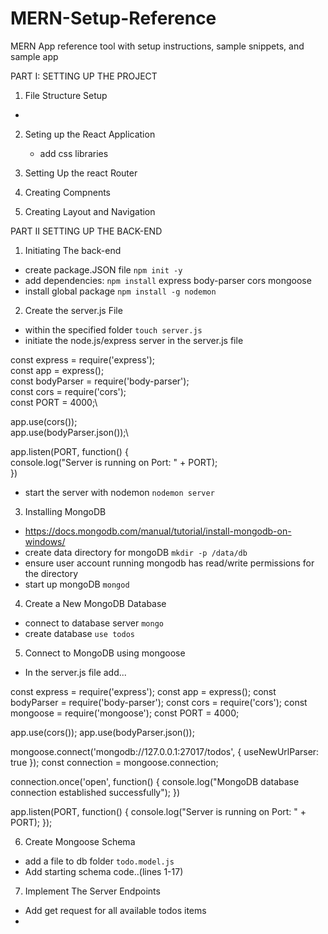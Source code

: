 # MERN-Setup-Reference
MERN App reference tool with setup instructions, sample snippets, and sample app

PART I: SETTING UP THE PROJECT
1. File Structure Setup
  - 
2. Seting up the React Application
    - add css libraries

3. Setting Up the react Router
4. Creating Compnents
5. Creating Layout and Navigation


PART II SETTING UP THE BACK-END

1. Initiating The back-end
  - create package.JSON file ```npm init -y```
  - add dependencies: ```npm install``` express body-parser cors mongoose
  - install global package ```npm install -g nodemon```

2. Create the server.js File
  - within the specified folder ```touch server.js```
  - initiate the node.js/express server in the server.js file

const express = require('express');\
const app = express();\
const bodyParser = require('body-parser');\
const cors = require('cors');\
const PORT = 4000;\

app.use(cors());\
app.use(bodyParser.json());\

app.listen(PORT, function() {\
console.log("Server is running on Port: " + PORT);\
})

  - start the server with nodemon ```nodemon server```

3. Installing MongoDB
  - https://docs.mongodb.com/manual/tutorial/install-mongodb-on-windows/
  - create data directory for mongoDB ```mkdir -p /data/db```
  - ensure user account running mongodb has read/write permissions for the directory
  - start up mongoDB ```mongod```

4. Create a New MongoDB Database
  - connect to database server ```mongo```
  - create database ```use todos```

5. Connect to MongoDB using mongoose
  - In the server.js file add... 

const express = require('express');
const app = express();
const bodyParser = require('body-parser');
const cors = require('cors');
const mongoose = require('mongoose');
const PORT = 4000;

app.use(cors());
app.use(bodyParser.json());

mongoose.connect('mongodb://127.0.0.1:27017/todos', { useNewUrlParser: true });
const connection = mongoose.connection;

connection.once('open', function() {
    console.log("MongoDB database connection established successfully");
})

app.listen(PORT, function() {
    console.log("Server is running on Port: " + PORT);
});

6. Create Mongoose Schema
  - add a file to db folder ```todo.model.js```
  - Add starting schema code..(lines 1-17)

7. Implement The Server Endpoints  
  - Add get request for all available todos items
  - 



  